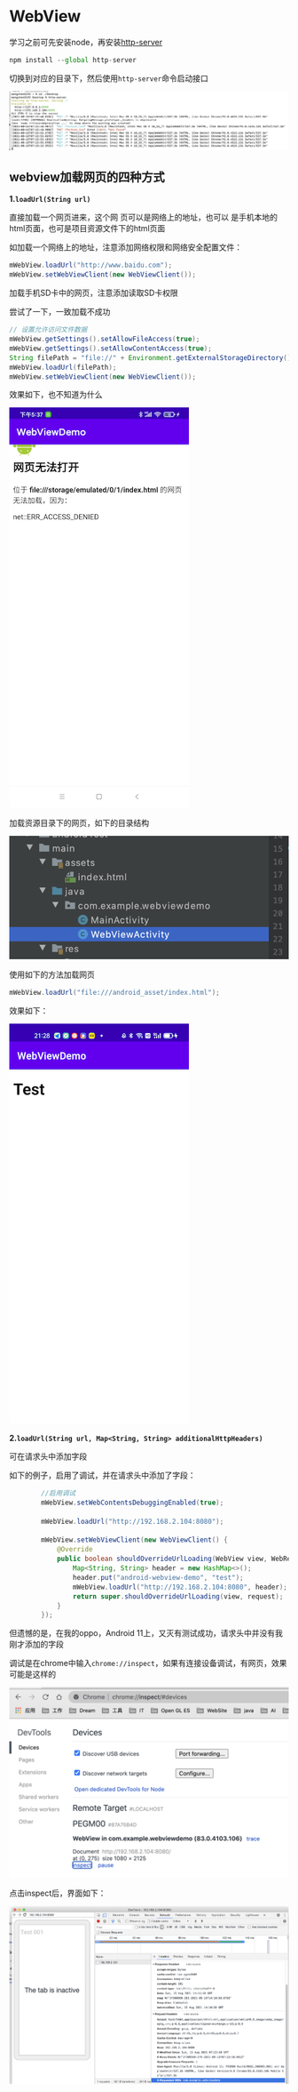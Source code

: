 # WebView

学习之前可先安装node，再安装[http-server](https://www.npmjs.com/package/http-server)

```js
npm install --global http-server
```

切换到对应的目录下，然后使用`http-server`命令启动接口

![001](https://github.com/winfredzen/Android-Basic/blob/master/WebView/images/001.png)



## webview加载⽹⻚的四种⽅式

**1.`loadUrl(String url)`**

直接加载⼀个⽹⻚进来，这个⽹ ⻚可以是⽹络上的地址，也可以 是⼿机本地的html⻚⾯，也可是项⽬资源⽂件下的html⻚⾯

如加载一个网络上的地址，注意添加网络权限和网络安全配置文件：

```java
mWebView.loadUrl("http://www.baidu.com");
mWebView.setWebViewClient(new WebViewClient());
```



加载手机SD卡中的网页，注意添加读取SD卡权限

尝试了一下，一致加载不成功

```java
// 设置允许访问文件数据
mWebView.getSettings().setAllowFileAccess(true);
mWebView.getSettings().setAllowContentAccess(true);
String filePath = "file://" + Environment.getExternalStorageDirectory().getPath() + "/1/index.html";
mWebView.loadUrl(filePath);
mWebView.setWebViewClient(new WebViewClient());
```

效果如下，也不知道为什么

![002](https://github.com/winfredzen/Android-Basic/blob/master/WebView/images/002.png)



加载资源目录下的网页，如下的目录结构

![003](https://github.com/winfredzen/Android-Basic/blob/master/WebView/images/003.png)

使用如下的方法加载网页

```java
mWebView.loadUrl("file:///android_asset/index.html");
```

效果如下：

![004](https://github.com/winfredzen/Android-Basic/blob/master/WebView/images/004.png)



**2.`loadUrl(String url, Map<String, String> additionalHttpHeaders)`**

可在请求头中添加字段

如下的例子，启用了调试，并在请求头中添加了字段：

```java
        //启用调试
        mWebView.setWebContentsDebuggingEnabled(true);

        mWebView.loadUrl("http://192.168.2.104:8080");

        mWebView.setWebViewClient(new WebViewClient() {
            @Override
            public boolean shouldOverrideUrlLoading(WebView view, WebResourceRequest request) {
                Map<String, String> header = new HashMap<>();
                header.put("android-webview-demo", "test");
                mWebView.loadUrl("http://192.168.2.104:8080", header);
                return super.shouldOverrideUrlLoading(view, request);
            }
        });
```

但遗憾的是，在我的oppo，Android 11上，又灭有测试成功，请求头中并没有我刚才添加的字段

调试是在chrome中输入`chrome://inspect`，如果有连接设备调试，有网页，效果可能是这样的

![005](https://github.com/winfredzen/Android-Basic/blob/master/WebView/images/005.png)

点击inspect后，界面如下：

![006](https://github.com/winfredzen/Android-Basic/blob/master/WebView/images/006.png)

















